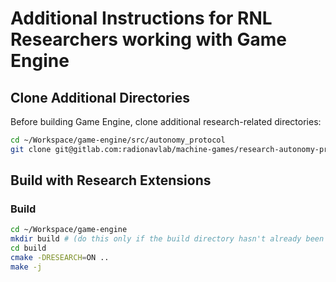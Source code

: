 # Additional Instructions for RNL Researchers working with Game Engine

## Clone Additional Directories
Before building Game Engine, clone additional research-related directories:
```bash
cd ~/Workspace/game-engine/src/autonomy_protocol
git clone git@gitlab.com:radionavlab/machine-games/research-autonomy-protocols.git
```

## Build with Research Extensions
### Build
```bash
cd ~/Workspace/game-engine
mkdir build # (do this only if the build directory hasn't already been created)
cd build
cmake -DRESEARCH=ON ..
make -j
```